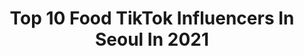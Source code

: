 ---
title: Top 10 Food TikTok Influencers In Seoul In 2021
description: >-
  Find top food TikTok influencers in Seoul in 2021. Most popular hashtags: #fyp #koreanfood #korea #chicken.
platform: TikTok
hits: 5
text_top: See the top-rated TikTok profiles on inBeat.
text_bottom: Our database has 5 TikTok influencers like this in Seoul, South Korea for you to collaborate.
profiles:
  - username: "sophiekim.korea"
    fullname: >-
      Sophie Kim 하은
    bio: >-
      ☽ Instagram: @sophie.h.k
    location: "South Korea"
    followers: 54700
    engagement: 1040
    commentsToLikes: 0.018243
    id: cka0jb53bh9kr0i785uskfv2n
    verified: false
    hashtags: "#fyp, #desert, #featureme, #northafrica"
  - username: "buymeal"
    fullname: >-
      바이밀(buymeal)
    bio: >-
      바이밀 Food trip Buymeal Tiktokfood
    location: "South Korea"
    followers: 89500
    engagement: 291
    commentsToLikes: 0.024441
    id: ckbl39r2j0ntl0j23f1b61f58
    verified: true
    hashtags: "#kpop, #kdrama, #noodles, #kfood"
  - username: "marinandsss"
    fullname: >-
      Marinanda
    bio: >-
      Tryin to be happy and funny! The original🤙🏻✨
    location: "South Korea"
    followers: 337200
    engagement: 1380
    commentsToLikes: 0.005214
    id: ckbqlvjlq6x6r0j23npsz20gd
    verified: false
    hashtags: "#studentexchange, #axisyindonesia, #lol, #asmr"
  - username: "harpersbuzzar"
    fullname: >-
      Harpers Buzzar 🐝
    bio: >-
      
    location: "South Korea"
    followers: 18000
    engagement: 1322
    commentsToLikes: 0.006837
    id: ckdhvoy2p3ur90j23ymypur3p
    verified: false
    hashtags: "#acupgrade, #quarantine, #pandemic, #randomthings"
  - username: "_da.rae_"
    fullname: >-
      다래카페🏡
    bio: >-
      🎈𝗜𝗻𝘀𝘁𝗮𝗴𝗿𝗮𝗺 : _𝗱𝗮.𝗿𝗮𝗲_ 👉🏻 인스타그램도 놀러오세용 follow me Instagram 💗
    location: "South Korea"
    followers: 2438
    engagement: 885
    commentsToLikes: 0.037933
    id: ck9v6cvnz1rev0j78f2hccbms
    verified: false
    hashtags: "#homecafe, #homebaking, #coffee, #dango"
  - username: "crazypooh93"
    fullname: >-
      미친곰돌이
    bio: >-
      인스타:imjaneyya Tlog ✈️ FOOD🍭 틱톡 챌린지 마스터였다😎퇴사
    location: "South Korea"
    followers: 34500
    engagement: 486
    commentsToLikes: 0.031017
    id: ckbl39o6u0ndm0j23yv2qmsdc
    verified: false
    hashtags: "#cakes, #sweets, #tlog, #jmtt"
  - username: "buymeal"
    fullname: >-
      바이밀(buymeal)
    bio: >-
      바이밀 Food trip Buymeal Tiktokfood
    location: "South Korea"
    followers: 89500
    engagement: 291
    commentsToLikes: 0.024441
    id: ckbl39r2j0ntl0j23f1b61f58
    verified: true
    hashtags: "#kpop, #kdrama, #noodles, #kfood"
  - username: "zzincongasmr"
    fullname: >-
      Zzincong ASMR 찐콩
    bio: >-
      🍓FOOD ASMR🍓 🔻Full video🔻 YOUTUBE▶️http://www.youtube.com/c/ZzincongASMR
    location: "South Korea"
    followers: 255500
    engagement: 376
    commentsToLikes: 0.009598
    id: ckba7b2vh0d1k0j23b7yb4rvu
    verified: false
    hashtags: "#notalkingasmr, #tanghulu, #asmr, #foodasmr"
  - username: "mukkebi_tiktok"
    fullname: >-
      Mukkebi 먹깨비
    bio: >-
      The street food lover 🟡Youtube▶️Mukkebi 먹깨비 🟡Instagram▶️mukkebi_insta
    location: "South Korea"
    followers: 102700
    engagement: 422
    commentsToLikes: 0.006730
    id: ckb9uqgoatp9j0j23zzw71j9g
    verified: false
    hashtags: "#streetfood, #kfood, #koreanfood, #icecream"
  - username: "13doctorwhoo"
    fullname: >-
      🎗닥터후(Doctor who)
    bio: >-
      부경대(일어일문어문학)전공 (카카오 오픈채팅 :13닥터후) 팬애칭:환자후 부계정 :13exercise(운동후) MCN(소속사) : Witu(윗유
    location: "South Korea"
    followers: 3200000
    engagement: 995
    commentsToLikes: 0.047090
    id: ckae0x0rylyzx0i78addv3gky
    verified: true
    hashtags: "#meme, #fyp, #asmr, #foodasmr"
---